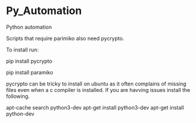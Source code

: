 # Py_Automation
Python automation

Scripts that require parimiko also need pycrypto.

To install run:

pip install pycrypto

pip install paramiko

pycrypto can be tricky to install on ubuntu as it often complains of missing files even when a c compiler is installed.
If you are havving issues install the following.

apt-cache search python3-dev
apt-get install python3-dev
apt-get install python-dev


